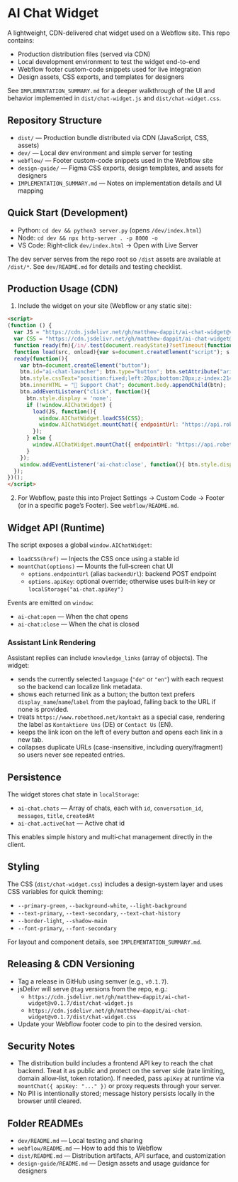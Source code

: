 # AI Chat Widget

A lightweight, CDN-delivered chat widget used on a Webflow site. This repo contains:

- Production distribution files (served via CDN)
- Local development environment to test the widget end-to-end
- Webflow footer custom-code snippets used for live integration
- Design assets, CSS exports, and templates for designers

See `IMPLEMENTATION_SUMMARY.md` for a deeper walkthrough of the UI and behavior implemented in `dist/chat-widget.js` and `dist/chat-widget.css`.

## Repository Structure

- `dist/` — Production bundle distributed via CDN (JavaScript, CSS, assets)
- `dev/` — Local dev environment and simple server for testing
- `webflow/` — Footer custom-code snippets used in the Webflow site
- `design-guide/` — Figma CSS exports, design templates, and assets for designers
- `IMPLEMENTATION_SUMMARY.md` — Notes on implementation details and UI mapping

## Quick Start (Development)

- Python: `cd dev && python3 server.py` (opens `/dev/index.html`)
- Node: `cd dev && npx http-server . -p 8000 -o`
- VS Code: Right‑click `dev/index.html` → Open with Live Server

The dev server serves from the repo root so `/dist` assets are available at `/dist/*`. See `dev/README.md` for details and testing checklist.

## Production Usage (CDN)

1) Include the widget on your site (Webflow or any static site):

```html
<script>
(function () {
  var JS = "https://cdn.jsdelivr.net/gh/matthew-dappit/ai-chat-widget@v0.1.7/dist/chat-widget.js";
  var CSS = "https://cdn.jsdelivr.net/gh/matthew-dappit/ai-chat-widget@v0.1.7/dist/chat-widget.css";
  function ready(fn){/in/.test(document.readyState)?setTimeout(function(){ready(fn)},9):fn()}
  function load(src, onload){var s=document.createElement("script"); s.src=src; s.async=true; s.onload=onload; document.head.appendChild(s)}
  ready(function(){
    var btn=document.createElement("button");
    btn.id="ai-chat-launcher"; btn.type="button"; btn.setAttribute("aria-label","Open support chat");
    btn.style.cssText="position:fixed;left:20px;bottom:20px;z-index:2147483647;padding:14px 18px;border-radius:50px;border:0;cursor:pointer;background:#4a5d23;color:white;font-weight:600;box-shadow:0 4px 16px rgba(74,93,35,0.3);";
    btn.innerHTML = "💬 Support Chat"; document.body.appendChild(btn);
    btn.addEventListener("click", function(){
      btn.style.display = 'none';
      if (!window.AIChatWidget) {
        load(JS, function(){
          window.AIChatWidget.loadCSS(CSS);
          window.AIChatWidget.mountChat({ endpointUrl: "https://api.robethood.net/api:zwntye2i/ai_chats/website/matchi" });
        });
      } else {
        window.AIChatWidget.mountChat({ endpointUrl: "https://api.robethood.net/api:zwntye2i/ai_chats/website/matchi" });
      }
    });
    window.addEventListener('ai-chat:close', function(){ btn.style.display = '' });
  });
})();
</script>
```

2) For Webflow, paste this into Project Settings → Custom Code → Footer (or in a specific page’s Footer). See `webflow/README.md`.

## Widget API (Runtime)

The script exposes a global `window.AIChatWidget`:

- `loadCSS(href)` — Injects the CSS once using a stable id
- `mountChat(options)` — Mounts the full‑screen chat UI
  - `options.endpointUrl` (alias `backendUrl`): backend POST endpoint
  - `options.apiKey`: optional override; otherwise uses built‑in key or `localStorage("ai-chat.apiKey")`

Events are emitted on `window`:

- `ai-chat:open` — When the chat opens
- `ai-chat:close` — When the chat is closed

### Assistant Link Rendering

Assistant replies can include `knowledge_links` (array of objects). The widget:

- sends the currently selected `language` (`"de"` or `"en"`) with each request so the backend can localize link metadata.
- shows each returned link as a button; the button text prefers `display_name`/`name`/`label` from the payload, falling back to the URL if none is provided.
- treats `https://www.robethood.net/kontakt` as a special case, rendering the label as `Kontaktiere Uns` (DE) or `Contact Us` (EN).
- keeps the link icon on the left of every button and opens each link in a new tab.
- collapses duplicate URLs (case-insensitive, including query/fragment) so users never see repeated entries.

## Persistence

The widget stores chat state in `localStorage`:

- `ai-chat.chats` — Array of chats, each with `id`, `conversation_id`, `messages`, `title`, `createdAt`
- `ai-chat.activeChat` — Active chat id

This enables simple history and multi‑chat management directly in the client.

## Styling

The CSS (`dist/chat-widget.css`) includes a design‑system layer and uses CSS variables for quick theming:

- `--primary-green`, `--background-white`, `--light-background`
- `--text-primary`, `--text-secondary`, `--text-chat-history`
- `--border-light`, `--shadow-main`
- `--font-primary`, `--font-secondary`

For layout and component details, see `IMPLEMENTATION_SUMMARY.md`.

## Releasing & CDN Versioning

- Tag a release in GitHub using semver (e.g., `v0.1.7`).
- jsDelivr will serve `@tag` versions from the repo, e.g.:
  - `https://cdn.jsdelivr.net/gh/matthew-dappit/ai-chat-widget@v0.1.7/dist/chat-widget.js`
  - `https://cdn.jsdelivr.net/gh/matthew-dappit/ai-chat-widget@v0.1.7/dist/chat-widget.css`
- Update your Webflow footer code to pin to the desired version.

## Security Notes

- The distribution build includes a frontend API key to reach the chat backend. Treat it as public and protect on the server side (rate limiting, domain allow‑list, token rotation). If needed, pass `apiKey` at runtime via `mountChat({ apiKey: "..." })` or proxy requests through your server.
- No PII is intentionally stored; message history persists locally in the browser until cleared.

## Folder READMEs

- `dev/README.md` — Local testing and sharing
- `webflow/README.md` — How to add this to Webflow
- `dist/README.md` — Distribution artifacts, API surface, and customization
- `design-guide/README.md` — Design assets and usage guidance for designers
